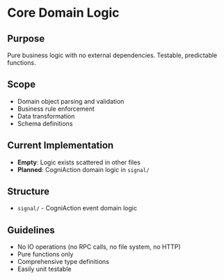# Core Domain Logic

## Purpose
Pure business logic with no external dependencies. Testable, predictable functions.

## Scope
- Domain object parsing and validation
- Business rule enforcement
- Data transformation
- Schema definitions

## Current Implementation
- **Empty**: Logic exists scattered in other files
- **Planned**: CogniAction domain logic in `signal/`

## Structure
- `signal/` - CogniAction event domain logic

## Guidelines
- No IO operations (no RPC calls, no file system, no HTTP)
- Pure functions only
- Comprehensive type definitions
- Easily unit testable